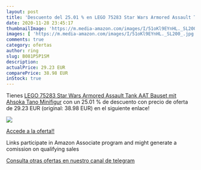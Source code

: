 ```yaml
---
layout: post
title: 'Descuento del 25.01 % en LEGO 75283 Star Wars Armored Assault Tan'
date: 2020-11-28 23:45:17
thumbnailImage: 'https://m.media-amazon.com/images/I/51oKl9EYnHL._SL200_.jpg'
images: [ 'https://m.media-amazon.com/images/I/51oKl9EYnHL._SL200_.jpg' ]
comments: true
category: ofertas
author: ring
slug: B081P5P1SM
description:
actualPrice: 29.23 EUR
comparePrice: 38.98 EUR
inStock: true
---
```


Tienes [LEGO 75283 Star Wars Armored Assault Tank  AAT  Bauset mit Ahsoka Tano Minifigur](https://www.amazon.de/dp/B081P5P1SM/?tag=redken02-21) con un 25.01 % de descuento con precio de oferta de 29.23 EUR (original: 38.98 EUR) en el siguiente enlace!

[![](https://m.media-amazon.com/images/I/51oKl9EYnHL._SL200_.jpg)](https://www.amazon.de/dp/B081P5P1SM/?tag=redken02-21)

[Accede a la oferta!!](https://www.amazon.de/dp/B081P5P1SM/?tag=redken02-21)

Links participate in Amazon Associate program and might generate a comission on qualifying sales

[Consulta otras ofertas en nuestro canal de telegram](https://t.me/s/ofertas25)
